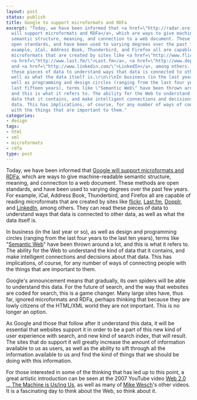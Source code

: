 ```yaml
---
layout: post
status: publish
title: Google to support microformats and RDFa
excerpt: "Today, we have been informed that <a href=\"http://radar.oreilly.com/2009/05/google-announces-support-for-m.html\">Google
  will support microformats and RDFa</a>, which are ways to give machine-readable
  semantic structure, meaning, and connection to a web document. These methods are
  open standards, and have been used to varying degrees over the past few years. For
  example, iCal, Address Book, Thunderbird, and Firefox all are capable of reading
  microformats that are created by sites like <a href=\"http://www.flickr.com/\">flickr</a>,
  <a href=\"http://www.last.fm/\">Last.fm</a>, <a href=\"http://www.dopplr.com/\">Dopplr</a>,
  and <a href=\"http://www.linkedin.com/\">LinkedIn</a>, among others. They can read
  these pieces of data to understand ways that data is connected to other data, as
  well as what the data itself is.\r\n\r\nIn business (in the last year or so), as
  well as programming and design circles (ranging from the last four years to the
  last fifteen years), terms like \"Semantic Web\" have been thrown around a lot,
  and this is what it refers to. The ability for the Web to understand the kind of
  data that it contains, and make intelligent connections and decisions about that
  data. This has implications, of course, for any number of ways of connecting people
  with the things that are important to them."
categories:
- design
tags:
- html
- xml
- microformats
- rdfa
type: post
---
```

Today, we have been informed that <a href="http:&#47;&#47;radar.oreilly.com&#47;2009&#47;05&#47;google-announces-support-for-m.html">Google will support microformats and RDFa</a>, which are ways to give machine-readable semantic structure, meaning, and connection to a web document. These methods are open standards, and have been used to varying degrees over the past few years. For example, iCal, Address Book, Thunderbird, and Firefox all are capable of reading microformats that are created by sites like <a href="http:&#47;&#47;www.flickr.com&#47;">flickr</a>, <a href="http:&#47;&#47;www.last.fm&#47;">Last.fm</a>, <a href="http:&#47;&#47;www.dopplr.com&#47;">Dopplr</a>, and <a href="http:&#47;&#47;www.linkedin.com&#47;">LinkedIn</a>, among others. They can read these pieces of data to understand ways that data is connected to other data, as well as what the data itself is.

In business (in the last year or so), as well as design and programming circles (ranging from the last four years to the last ten years), terms like "<a href="http:&#47;&#47;en.wikipedia.org&#47;wiki&#47;Semantic_Web">Semantic Web</a>" have been thrown around a lot, and this is what it refers to. The ability for the Web to understand the kind of data that it contains, and make intelligent connections and decisions about that data. This has implications, of course, for any number of ways of connecting people with the things that are important to them.

Google's announcement means that gradually, its own spiders will be able to understand this data. For the future of search, and the way that websites are coded for search, this is a game changer. Many large sites have, thus far, ignored microformats and RDFa, perhaps thinking that because they are lowly citizens of the HTML&#47;XML world they are not important. This is no longer an option.

As Google and those that follow after it understand this data, it will be essential that websites support it in order to be a part of this new kind of user experience with search, and new kind of search index, that will result. The sites that do support it will greatly increase the amount of information available to us as users, as well as the ability to sift through all the information available to us and find the kind of things that we should be doing with this information.

For those interested in some of the thinking that has led up to this point, a great artistic introduction can be seen at the 2007 YouTube video <a href="http:&#47;&#47;www.youtube.com&#47;watch?v=6gmP4nk0EOE">Web 2.0 ... The Machine is Us&#47;ing Us</a>, as well as many of <a href="http:&#47;&#47;www.youtube.com&#47;user&#47;mwesch">Mike Wesch</a>'s other videos. It is a fascinating day to think about the Web, so think about it.
